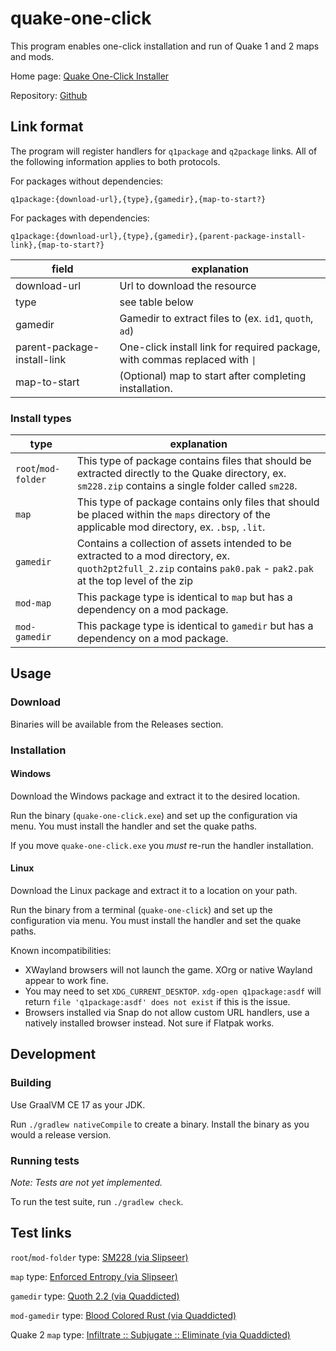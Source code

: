 # quake-one-click

This program enables one-click installation and run of Quake 1 and 2 maps and mods.

Home page: [Quake One-Click Installer](https://jjelliott.github.io/quake-one-click)

Repository: [Github](https://github.com/jjelliott/quake-one-click)

## Link format

The program will register handlers for `q1package` and `q2package` links. All of the following
information applies to both protocols.

For packages without dependencies:

```
q1package:{download-url},{type},{gamedir},{map-to-start?}
```

For packages with dependencies:

```
q1package:{download-url},{type},{gamedir},{parent-package-install-link},{map-to-start?}
```

| field                       | explanation                                                                 |
|-----------------------------|-----------------------------------------------------------------------------|
| download-url                | Url to download the resource                                                |
| type                        | see table below                                                             |
| gamedir                     | Gamedir to extract files to (ex. `id1`, `quoth`, `ad`)                      | 
| parent-package-install-link | One-click install link for required package, with commas replaced with `\|` | 
| map-to-start                | (Optional) map to start after completing installation.                      |

### Install types

| type                | explanation                                                                                                                                                         |
|---------------------|---------------------------------------------------------------------------------------------------------------------------------------------------------------------|
| `root`/`mod-folder` | This type of package contains files that should be extracted directly to the Quake directory, ex. `sm228.zip` contains a single folder called `sm228`.              |
| `map`               | This type of package contains only files that should be placed within the `maps` directory of the applicable mod directory, ex. `.bsp`, `.lit`.                     |
| `gamedir`           | Contains a collection of assets intended to be extracted to a mod directory, ex. `quoth2pt2full_2.zip` contains `pak0.pak` - `pak2.pak` at the top level of the zip |
| `mod-map`           | This package type is identical to `map` but has a dependency on a mod package.                                                                                      |
| `mod-gamedir`       | This package type is identical to `gamedir` but has a dependency on a mod package.                                                                                  |

## Usage

### Download

Binaries will be available from the Releases section.

### Installation

#### Windows

Download the Windows package and extract it to the desired location.

Run the binary (`quake-one-click.exe`) and set up the configuration via menu. You must install the
handler and set the
quake paths.

If you move `quake-one-click.exe` you _must_ re-run the handler installation.

#### Linux

Download the Linux package and extract it to a location on your path.

Run the binary from a terminal (`quake-one-click`) and set up the configuration via menu. You must
install the handler and
set the quake paths.

Known incompatibilities:

- XWayland browsers will not launch the game. XOrg or native Wayland appear to work fine.
- You may need to set `XDG_CURRENT_DESKTOP`. `xdg-open q1package:asdf` will
  return `file 'q1package:asdf' does not exist` if this is the issue.
- Browsers installed via Snap do not allow custom URL handlers, use a natively installed browser
  instead. Not sure if
  Flatpak works.

## Development

### Building

Use GraalVM CE 17 as your JDK.

Run `./gradlew nativeCompile` to create a binary. Install the binary as you would a release version.

### Running tests

_Note: Tests are not yet implemented._

To run the test suite, run `./gradlew check`.

## Test links

`root`/`mod-folder` type:
[SM228 (via Slipseer)](https://jjelliott.github.io/http-protocol-redirector/?r=q1package:https://www.slipseer.com/index.php?resources/sm228-vanilla.335/download,mod-folder,sm228,start)

`map` type:
[Enforced Entropy (via Slipseer)](https://jjelliott.github.io/http-protocol-redirector/?r=q1package:https://www.slipseer.com/index.php?resources/enforced-entropy.343/download,map,id1,spasp1)

`gamedir` type:
[Quoth 2.2 (via Quaddicted)](https://jjelliott.github.io/http-protocol-redirector/?r=q1package:https://www.quaddicted.com/filebase/quoth2pt2full_2.zip,gamedir,quoth,start)

`mod-gamedir` type:
[Blood Colored Rust (via Quaddicted)](https://jjelliott.github.io/http-protocol-redirector/?r=q1package:https://www.quaddicted.com/filebase/mhsp01.zip,mod-gamedir,quoth,https://www.quaddicted.com/filebase/quoth2pt2full_2.zip|gamedir|quoth,mhsp01)

Quake 2 `map` type:
[Infiltrate :: Subjugate :: Eliminate (via Quaddicted)](https://jjelliott.github.io/http-protocol-redirector/?r=q2package:https://www.quaddicted.com/files/idgames2/quake2/levels/g-i/ise.zip,map,baseq2,ise)
